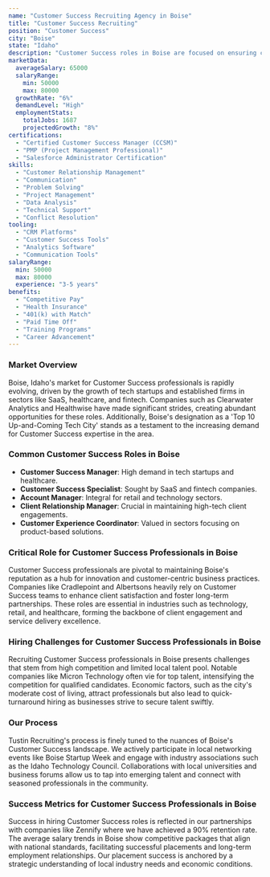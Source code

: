 ```yaml
---
name: "Customer Success Recruiting Agency in Boise"
title: "Customer Success Recruiting"
position: "Customer Success"
city: "Boise"
state: "Idaho"
description: "Customer Success roles in Boise are focused on ensuring customer satisfaction and fostering long-term relationships."
marketData:
  averageSalary: 65000
  salaryRange:
    min: 50000
    max: 80000
  growthRate: "6%"
  demandLevel: "High"
  employmentStats:
    totalJobs: 1687
    projectedGrowth: "8%"
certifications:
  - "Certified Customer Success Manager (CCSM)"
  - "PMP (Project Management Professional)"
  - "Salesforce Administrator Certification"
skills:
  - "Customer Relationship Management"
  - "Communication"
  - "Problem Solving"
  - "Project Management"
  - "Data Analysis"
  - "Technical Support"
  - "Conflict Resolution"
tooling:
  - "CRM Platforms"
  - "Customer Success Tools"
  - "Analytics Software"
  - "Communication Tools"
salaryRange:
  min: 50000
  max: 80000
  experience: "3-5 years"
benefits:
  - "Competitive Pay"
  - "Health Insurance"
  - "401(k) with Match"
  - "Paid Time Off"
  - "Training Programs"
  - "Career Advancement"
---
```


### Market Overview
Boise, Idaho's market for Customer Success professionals is rapidly evolving, driven by the growth of tech startups and established firms in sectors like SaaS, healthcare, and fintech. Companies such as Clearwater Analytics and Healthwise have made significant strides, creating abundant opportunities for these roles. Additionally, Boise's designation as a 'Top 10 Up-and-Coming Tech City' stands as a testament to the increasing demand for Customer Success expertise in the area.
### Common Customer Success Roles in Boise
- **Customer Success Manager**: High demand in tech startups and healthcare.
- **Customer Success Specialist**: Sought by SaaS and fintech companies.
- **Account Manager**: Integral for retail and technology sectors.
- **Client Relationship Manager**: Crucial in maintaining high-tech client engagements.
- **Customer Experience Coordinator**: Valued in sectors focusing on product-based solutions.

### Critical Role for Customer Success Professionals in Boise
Customer Success professionals are pivotal to maintaining Boise's reputation as a hub for innovation and customer-centric business practices. Companies like Cradlepoint and Albertsons heavily rely on Customer Success teams to enhance client satisfaction and foster long-term partnerships. These roles are essential in industries such as technology, retail, and healthcare, forming the backbone of client engagement and service delivery excellence.

### Hiring Challenges for Customer Success Professionals in Boise
Recruiting Customer Success professionals in Boise presents challenges that stem from high competition and limited local talent pool. Notable companies like Micron Technology often vie for top talent, intensifying the competition for qualified candidates. Economic factors, such as the city's moderate cost of living, attract professionals but also lead to quick-turnaround hiring as businesses strive to secure talent swiftly.

### Our Process
Tustin Recruiting's process is finely tuned to the nuances of Boise's Customer Success landscape. We actively participate in local networking events like Boise Startup Week and engage with industry associations such as the Idaho Technology Council. Collaborations with local universities and business forums allow us to tap into emerging talent and connect with seasoned professionals in the community.

### Success Metrics for Customer Success Professionals in Boise
Success in hiring Customer Success roles is reflected in our partnerships with companies like Zennify where we have achieved a 90% retention rate. The average salary trends in Boise show competitive packages that align with national standards, facilitating successful placements and long-term employment relationships. Our placement success is anchored by a strategic understanding of local industry needs and economic conditions.
